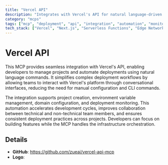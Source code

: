 ```yaml
---
title: "Vercel API"
description: "Integrates with Vercel's API for natural language-driven project management and deployment automation to streamline development workflows."
category: "mcps"
tags: ["mcp", "deployment", "api", "integration", "automation", "monitoring"]
tech_stack: ["Vercel", "Next.js", "Serverless Functions", "Edge Network", "Frontend Deployment"]
---
```


# Vercel API

This MCP provides seamless integration with Vercel's API, enabling developers to manage projects and automate deployments using natural language commands. It simplifies complex deployment workflows by allowing teams to interact with Vercel's platform through conversational interfaces, reducing the need for manual configuration and CLI commands.

The integration supports project creation, environment variable management, domain configuration, and deployment monitoring. This automation accelerates development cycles, improves collaboration between technical and non-technical team members, and ensures consistent deployment practices across projects. Developers can focus on building features while the MCP handles the infrastructure orchestration.

## Details

- **GitHub**: https://github.com/zueai/vercel-api-mcp
- **Logo**: 
